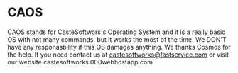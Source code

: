 # CAOS
CAOS stands for CasteSoftwors's Operating System and it is a really basic OS with not many commands, but it works the most of the time.
We DON'T have any responasbility if this OS damages anything.
We thanks Cosmos for the help.
If you need contact us at castesoftworks@fastservice.com or visit our website castesoftworks.000webhostapp.com
